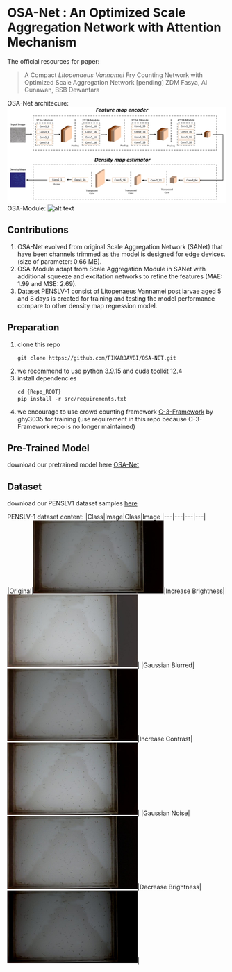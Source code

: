 # OSA-Net : An Optimized Scale Aggregation Network with Attention Mechanism
The official resources for paper:
>A Compact _Litopenaeus Vannamei_ Fry Counting Network with Optimized Scale Aggregation Network [pending]
>ZDM Fasya, AI Gunawan, BSB Dewantara

OSA-Net architecure:
![alt text](https://github.com/FIKARDAVBI/OSA-NET/blob/main/assests/architecture/architecture%20OSA-Net.jpg?raw=true)
OSA-Module:
![alt text](https://github.com/FIKARDAVBI/OSA-NET/blob/main/assests/architecture/OSA-Module.jpg?raw=true)

## Contributions
1. OSA-Net evolved from original Scale Aggregation Network (SANet) that have been channels trimmed as the model is designed for edge devices. (size of parameter: 0.66 MB).
2. OSA-Module adapt from Scale Aggregation Module in SANet with additional squeeze and excitation networks to refine the features (MAE: 1.99 and MSE: 2.69).
3. Dataset PENSLV-1 consist of Litopenaeus Vannamei post larvae aged 5 and 8 days is created for training and testing the model performance compare to other density map regression model.

## Preparation
1. clone this repo
   ```
   git clone https://github.com/FIKARDAVBI/OSA-NET.git
   ```
2. we recommend to use python 3.9.15 and cuda toolkit 12.4
3. install dependencies
   ```
   cd {Repo_ROOT}
   pip install -r src/requirements.txt
   ```
4. we encourage to use crowd counting framework [C-3-Framework](https://github.com/gjy3035/C-3-Framework) by ghy3035 for training (use requirement in this repo because C-3-Framework repo is no longer maintained)

## Pre-Trained Model
download our pretrained model here [OSA-Net](https://drive.google.com/file/d/1r0-AiytPWX9jgVoTKhuZ3xodpYKG4G-R/view?usp=sharing)

## Dataset
download our PENSLV1 dataset samples [here](https://drive.google.com/file/d/1P0Fh4hCIMQyhZSjrfbFfjcwlZMheVUsP/view?usp=sharing)

PENSLV-1 dataset content:
|Class|Image|Class|Image
|---|---|---|---|
|Original|<img src="https://github.com/FIKARDAVBI/OSA-NET/blob/main/assests/dataset/Original.jpg" width="300">|Increase Brightness|<img src="https://github.com/FIKARDAVBI/OSA-NET/blob/main/assests/dataset/Increase%20Brightness.jpg" width="300">|
|Gaussian Blurred|<img src="https://github.com/FIKARDAVBI/OSA-NET/blob/main/assests/dataset/Gaussian%20Blur.jpg" width="300">|Increase Contrast|<img src="https://github.com/FIKARDAVBI/OSA-NET/blob/main/assests/dataset/Increase%20Contrast.jpg" width="300">|
|Gaussian Noise|<img src="https://github.com/FIKARDAVBI/OSA-NET/blob/main/assests/dataset/Gaussian%20Noise.jpg" width="300">|Decrease Brightness|<img src="https://github.com/FIKARDAVBI/OSA-NET/blob/main/assests/dataset/Decrease%20Brightness.jpg" width="300">|

